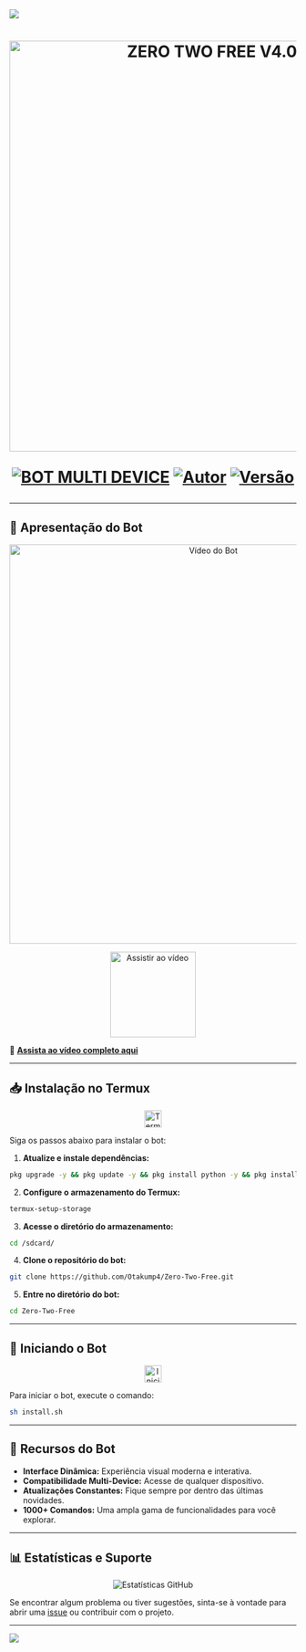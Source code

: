 <img src="https://readme-typing-svg.herokuapp.com/?font=mono&size=30&duration=4000&color=836FFF&center=falso&vCenter=falso&lines=𝐙𝐄𝐑𝐎-𝐓𝐖𝐎+𝐕4.0✓;𝐁𝐎𝐓+𝐌𝐔𝐋𝐓𝐈+𝐃𝐄𝐕𝐈𝐂𝐄;1000+𝐂𝐎𝐌𝐀𝐍𝐃𝐎𝐒+2025;𝕷𝖚𝖈𝖆𝖘-𝖒𝖔𝖉-𝖉𝖔𝖒𝖎𝖓𝖆✰✰✰✰✰">      

<h1 align="center">
<p>
<img src= "https://img.youtube.com/vi/POF1hvDM8Sk/0.jpg" alt="ZERO TWO FREE V4.0✓" width="720">
</p>

<p align="center">
<a href="#"><img src="https://img.shields.io/badge/BOT-MULTI--DEVICE-blue?style=for-the-badge" alt="BOT MULTI DEVICE"></a>
<a href="#"><img src="https://img.shields.io/badge/Autor-@lucas_mod_domina-orange?style=for-the-badge&logo=github" alt="Autor"></a>
<a href="#"><img src="https://img.shields.io/badge/Versão-V4.0-orange?style=for-the-badge&logo=github" alt="Versão"></a>
</p>

---

## 🎥 Apresentação do Bot

<p align="center">
<a href="https://youtu.be/POF1hvDM8Sk?si=MgX67I2P9aAgbq1G" target="_blank">
<img src="https://img.youtube.com/vi/POF1hvDM8Sk/0.jpg" alt="Vídeo do Bot" width="700">
</a>
</p>

<p align="center">
<a href="https://youtu.be/POF1hvDM8Sk?si=MgX67I2P9aAgbq1G" target="_blank">
<img src="https://zero-two.info/uploads/images/file-1739169354212-382718485.jpeg" alt="Assistir ao vídeo" width="150">
</a>
</p>

🔗 **[Assista ao vídeo completo aqui](https://youtu.be/POF1hvDM8Sk?si=MgX67I2P9aAgbq1G)**

---

## 📥 Instalação no Termux

<div align="center">
<img src="https://user-images.githubusercontent.com/108157095/182052725-6568419a-6a9f-490a-85ea-90b94af694fe.png" alt="Termux" height="30">
</div>

Siga os passos abaixo para instalar o bot:

1. **Atualize e instale dependências:**
 ```bash
 pkg upgrade -y && pkg update -y && pkg install python -y && pkg install nodejs-lts -y && pkg install nodejs -y && pkg install git -y && pkg install ffmpeg -y && pkg install wget -y
 ```

2. **Configure o armazenamento do Termux:**
 ```bash
 termux-setup-storage
 ```

3. **Acesse o diretório do armazenamento:**
 ```bash
 cd /sdcard/
 ```

4. **Clone o repositório do bot:**
 ```bash
 git clone https://github.com/Otakump4/Zero-Two-Free.git
 ```

5. **Entre no diretório do bot:**
 ```bash
 cd Zero-Two-Free
 ```

---

## 🚀 Iniciando o Bot

<div align="center">
<img src="https://user-images.githubusercontent.com/108157095/182053901-78e4a217-51ba-42a3-8ec5-38ed978ad752.png" alt="Iniciar Bot" height="30">
</div>

Para iniciar o bot, execute o comando:

```bash
sh install.sh
```

---

## 🎉 Recursos do Bot

- **Interface Dinâmica:** Experiência visual moderna e interativa.
- **Compatibilidade Multi-Device:** Acesse de qualquer dispositivo.
- **Atualizações Constantes:** Fique sempre por dentro das últimas novidades.
- **1000+ Comandos:** Uma ampla gama de funcionalidades para você explorar.

---

## 📊 Estatísticas e Suporte

<div align="center">
<img src="https://github-readme-stats.vercel.app/api?username=Otakump4&show_icons=true&theme=radical" alt="Estatísticas GitHub">
</div>

Se encontrar algum problema ou tiver sugestões, sinta-se à vontade para abrir uma [issue](https://github.com/Otakump4/Zero-Two-Free/issues) ou contribuir com o projeto.

---

<img src="https://readme-typing-svg.herokuapp.com/?font=mono&size=30&duration=4000&color=00FA9A&center=falso&vCenter=falso&lines=𝖆+𝕽𝖊𝖆𝖑𝖊𝖟𝖆+𝕯𝖔𝖒𝖎𝖓𝖆^-^;@lucas_mod_domina;𝕷𝖚𝖈𝖆𝖘-𝖒𝖔𝖉-𝖉𝖔𝖒𝖎𝖓𝖆✰✰✰✰✰">     

